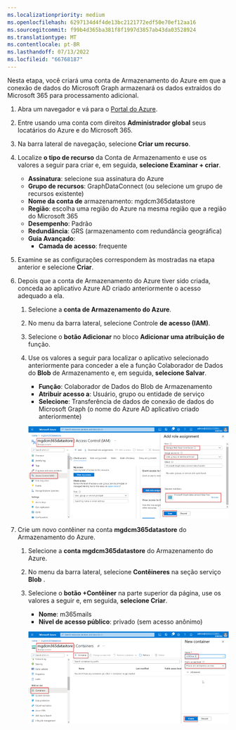 ```yaml
---
ms.localizationpriority: medium
ms.openlocfilehash: 6297134d4f4de13bc2121772edf50e70ef12aa16
ms.sourcegitcommit: f99b4d365ba381f8f1997d3857ab43da03528924
ms.translationtype: MT
ms.contentlocale: pt-BR
ms.lasthandoff: 07/13/2022
ms.locfileid: "66768187"
---
```

<!-- markdownlint-disable MD002 MD041 -->

Nesta etapa, você criará uma conta de Armazenamento do Azure em que a conexão de dados do Microsoft Graph armazenará os dados extraídos do Microsoft 365 para processamento adicional.

1. Abra um navegador e vá para o [Portal do Azure](https://portal.azure.com/).

1. Entre usando uma conta com direitos **Administrador global** seus locatários do Azure e do Microsoft 365.

1. Na barra lateral de navegação, selecione **Criar um recurso**.

1. Localize **o tipo de recurso** da Conta de Armazenamento e use os valores a seguir para criar e, em seguida, **selecione Examinar + criar**.

    - **Assinatura**: selecione sua assinatura do Azure
    - **Grupo de recursos**: GraphDataConnect (ou selecione um grupo de recursos existente)
    - **Nome da conta de** armazenamento: mgdcm365datastore
    - **Região**: escolha uma região do Azure na mesma região que a região do Microsoft 365
    - **Desempenho**: Padrão
    - **Redundância**: GRS (armazenamento com redundância geográfica)
    - **Guia Avançado**:
      - **Camada de acesso**: frequente

1. Examine se as configurações correspondem às mostradas na etapa anterior e selecione **Criar**.

1. Depois que a conta de Armazenamento do Azure tiver sido criada, conceda ao aplicativo Azure AD criado anteriormente o acesso adequado a ela.

    1. Selecione a **conta de Armazenamento do Azure**.
    2. No menu da barra lateral, selecione Controle **de acesso (IAM)**.
    3. Selecione o **botão Adicionar** no bloco **Adicionar uma atribuição de** função.
    4. Use os valores a seguir para localizar o aplicativo selecionado anteriormente para conceder a ele a função Colaborador de Dados do **Blob** de Armazenamento e, em seguida, **selecione Salvar**.

        - **Função**: Colaborador de Dados do Blob de Armazenamento
        - **Atribuir acesso a**: Usuário, grupo ou entidade de serviço
        - **Selecione**: Transferência de dados de conexão de dados do Microsoft Graph (o nome do Azure AD aplicativo criado anteriormente)

        ![Uma captura de tela mostrando a atribuição de função adequada ao aplicativo para o Microsoft Graph Data Connect na conta de Armazenamento do Azure no portal do Azure.](../concepts/images/data-connect-azure-storage-role.png)

1. Crie um novo contêiner na conta **mgdcm365datastore** do Armazenamento do Azure.

    1. Selecione a **conta mgdcm365datastore** do Armazenamento do Azure.
    2. No menu da barra lateral, selecione **Contêineres** na seção serviço **Blob** .
    3. Selecione o **botão +Contêiner** na parte superior da página, use os valores a seguir e, em seguida, **selecione Criar**.

        - **Nome**: m365mails
        - **Nível de acesso público**: privado (sem acesso anônimo)

        ![Uma captura de tela mostrando a criação de um novo contêiner chamado m365mails nos contêineres de blob da conta de armazenamento no portal do Azure.](../concepts/images/data-connect-azure-storage-container.png)
